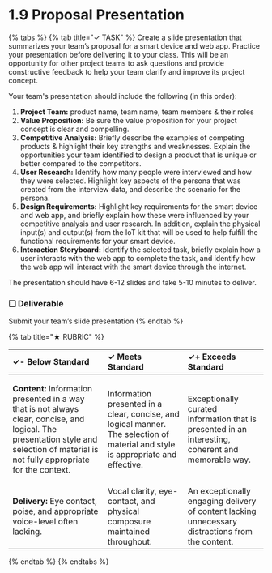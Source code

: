 # 1.9 Proposal Presentation

{% tabs %}
{% tab title="✓ TASK" %}
Create a slide presentation that summarizes your team’s proposal for a smart device and web app. Practice your presentation before delivering it to your class. This will be an opportunity for other project teams to ask questions and provide constructive feedback to help your team clarify and improve its project concept.

Your team's presentation should include the following \(in this order\):

1. **Project Team:** product name, team name, team members & their roles
2. **Value Proposition:** Be sure the value proposition for your project concept is clear and compelling.
3. **Competitive Analysis:** Briefly describe the examples of competing products & highlight their key strengths and weaknesses. Explain the opportunities your team identified to design a product that is unique or better compared to the competitors.
4. **User Research:** Identify how many people were interviewed and how they were selected. Highlight key aspects of the persona that was created from the interview data, and describe the scenario for the persona.
5. **Design Requirements:** Highlight key requirements for the smart device and web app, and briefly explain how these were influenced by your competitive analysis and user research. In addition, explain the physical input\(s\) and output\(s\) from the IoT kit that will be used to help fulfill the functional requirements for your smart device.
6. **Interaction Storyboard:** Identify the selected task, briefly explain how a user interacts with the web app to complete the task, and identify how the web app will interact with the smart device through the internet.

The presentation should have 6-12 slides and take 5-10 minutes to deliver.

### **❏ Deliverable**

Submit your team’s slide presentation
{% endtab %}

{% tab title="★ RUBRIC" %}


<table>
  <thead>
    <tr>
      <th style="text-align:left"><b>✓- Below Standard</b>
      </th>
      <th style="text-align:left"><b>✓ Meets Standard</b>
      </th>
      <th style="text-align:left"><b>✓+ Exceeds Standard</b>
      </th>
    </tr>
  </thead>
  <tbody>
    <tr>
      <td style="text-align:left">
        <p><b>Content:</b> Information presented in a way that is not always clear,
          concise, and logical. The presentation style and selection of material
          is not fully appropriate for the context.</p>
        <p></p>
      </td>
      <td style="text-align:left">Information presented in a clear, concise, and logical manner. The selection
        of material and style is appropriate and effective.</td>
      <td style="text-align:left">Exceptionally curated information that is presented in an interesting,
        coherent and memorable way.</td>
    </tr>
    <tr>
      <td style="text-align:left"><b>Delivery:</b> Eye contact, poise, and appropriate voice-level often
        lacking.</td>
      <td style="text-align:left">Vocal clarity, eye-contact, and physical composure maintained throughout.</td>
      <td
      style="text-align:left">An exceptionally engaging delivery of content lacking unnecessary distractions
        from the content.</td>
    </tr>
  </tbody>
</table>
{% endtab %}
{% endtabs %}

